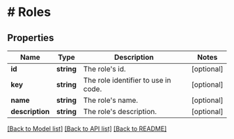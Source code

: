 # # Roles

## Properties

Name | Type | Description | Notes
------------ | ------------- | ------------- | -------------
**id** | **string** | The role&#39;s id. | [optional]
**key** | **string** | The role identifier to use in code. | [optional]
**name** | **string** | The role&#39;s name. | [optional]
**description** | **string** | The role&#39;s description. | [optional]

[[Back to Model list]](../../README.md#models) [[Back to API list]](../../README.md#endpoints) [[Back to README]](../../README.md)
